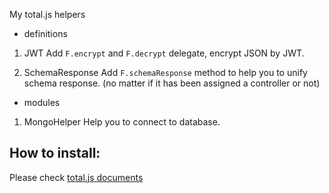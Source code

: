 My total.js helpers

- definitions

1. JWT
Add `F.encrypt` and `F.decrypt` delegate, encrypt JSON by JWT.

2. SchemaResponse
Add `F.schemaResponse` method to help you to unify schema response. (no matter if it has been assigned a controller or not)

- modules

1. MongoHelper
Help you to connect to database.

## How to install:

Please check [total.js documents](https://docs.totaljs.com/latest/en.html#pages~Modules)
